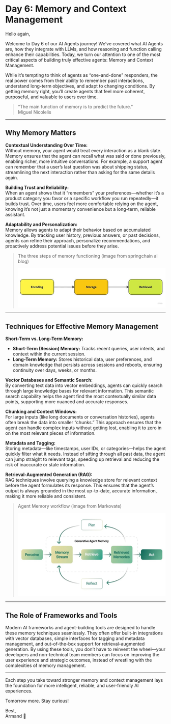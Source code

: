 # Day 6: Memory and Context Management

Hello again,

Welcome to Day 6 of our AI Agents journey! We’ve covered what AI Agents are, how they integrate with LLMs, and how reasoning and function calling enhance their capabilities. Today, we turn our attention to one of the most critical aspects of building truly effective agents: Memory and Context Management.

While it’s tempting to think of agents as “one-and-done” responders, the real power comes from their ability to remember past interactions, understand long-term objectives, and adapt to changing conditions. By getting memory right, you’ll create agents that feel more coherent, purposeful, and valuable to users over time.

> “The main function of memory is to predict the future.”  
> Miguel Nicolelis

---

## Why Memory Matters

**Contextual Understanding Over Time:**  
Without memory, your agent would treat every interaction as a blank slate. Memory ensures that the agent can recall what was said or done previously, enabling richer, more intuitive conversations. For example, a support agent can remember that a user’s last question was about shipping status, streamlining the next interaction rather than asking for the same details again.

**Building Trust and Reliability:**  
When an agent shows that it “remembers” your preferences—whether it’s a product category you favor or a specific workflow you run repeatedly—it builds trust. Over time, users feel more comfortable relying on the agent, knowing it’s not just a momentary convenience but a long-term, reliable assistant.

**Adaptability and Personalization:**  
Memory allows agents to adapt their behavior based on accumulated knowledge. By tracking user history, previous answers, or past decisions, agents can refine their approach, personalize recommendations, and proactively address potential issues before they arise.

> The three steps of memory functioning (image from springchain ai blog)
>
> ![Three steps of memory functioning](../images/image13.jpg)

---

## Techniques for Effective Memory Management

**Short-Term vs. Long-Term Memory:**

- **Short-Term (Session) Memory:** Tracks recent queries, user intents, and context within the current session.
- **Long-Term Memory:** Stores historical data, user preferences, and domain knowledge that persists across sessions and reboots, ensuring continuity over days, weeks, or months.

**Vector Databases and Semantic Search:**  
By converting text data into vector embeddings, agents can quickly search through large knowledge bases for relevant information. This semantic search capability helps the agent find the most contextually similar data points, supporting more nuanced and accurate responses.

**Chunking and Context Windows:**  
For large inputs (like long documents or conversation histories), agents often break the data into smaller “chunks.” This approach ensures that the agent can handle complex inputs without getting lost, enabling it to zero in on the most relevant pieces of information.

**Metadata and Tagging:**  
Storing metadata—like timestamps, user IDs, or categories—helps the agent quickly filter what it needs. Instead of sifting through all past data, the agent can jump straight to relevant tags, speeding up retrieval and reducing the risk of inaccurate or stale information.

**Retrieval-Augmented Generation (RAG):**  
RAG techniques involve querying a knowledge store for relevant context before the agent formulates its response. This ensures that the agent’s output is always grounded in the most up-to-date, accurate information, making it more reliable and consistent.

> Agent Memory workflow (image from Markovate)
>
> ![Agent Memory workflow](../images/image14.jpg)

---

## The Role of Frameworks and Tools

Modern AI frameworks and agent-building tools are designed to handle these memory techniques seamlessly. They often offer built-in integrations with vector databases, simple interfaces for tagging and metadata management, and out-of-the-box support for retrieval-augmented generation. By using these tools, you don’t have to reinvent the wheel—your developers and non-technical team members can focus on improving the user experience and strategic outcomes, instead of wrestling with the complexities of memory management.

---

Each step you take toward stronger memory and context management lays the foundation for more intelligent, reliable, and user-friendly AI experiences.

Tomorrow more. Stay curious!

Best,  
Armand 🫡
